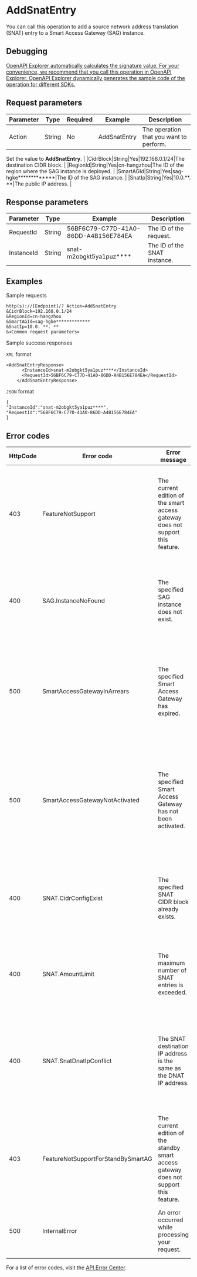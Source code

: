 # AddSnatEntry

You can call this operation to add a source network address translation \(SNAT\) entry to a Smart Access Gateway \(SAG\) instance.

## Debugging

[OpenAPI Explorer automatically calculates the signature value. For your convenience, we recommend that you call this operation in OpenAPI Explorer. OpenAPI Explorer dynamically generates the sample code of the operation for different SDKs.](https://api.aliyun.com/#product=Smartag&api=AddSnatEntry&type=RPC&version=2018-03-13)

## Request parameters

|Parameter|Type|Required|Example|Description|
|---------|----|--------|-------|-----------|
|Action|String|No|AddSnatEntry|The operation that you want to perform.

 Set the value to **AddSnatEntry**. |
|CidrBlock|String|Yes|192.168.0.1/24|The destination CIDR block. |
|RegionId|String|Yes|cn-hangzhou|The ID of the region where the SAG instance is deployed. |
|SmartAGId|String|Yes|sag-hgke\*\*\*\*\*\*\*\*\*\*\*\*\*|The ID of the SAG instance. |
|SnatIp|String|Yes|10.0.\*\*. \*\*|The public IP address. |

## Response parameters

|Parameter|Type|Example|Description|
|---------|----|-------|-----------|
|RequestId|String|56BF6C79-C77D-41A0-86DD-A4B156E784EA|The ID of the request. |
|InstanceId|String|snat-m2obgkt5ya1puz\*\*\*\*|The ID of the SNAT instance. |

## Examples

Sample requests

```
http(s)://[Endpoint]/? Action=AddSnatEntry
&CidrBlock=192.168.0.1/24
&RegionId=cn-hangzhou
&SmartAGId=sag-hgke*************
&SnatIp=10.0. **. **
&<Common request parameters>
```

Sample success responses

`XML` format

```
<AddSnatEntryResponse>
	  <InstanceId>snat-m2obgkt5ya1puz****</InstanceId>
	  <RequestId>56BF6C79-C77D-41A0-86DD-A4B156E784EA</RequestId>
    </AddSnatEntryResponse>
```

`JSON` format

```
{
"InstanceId":"snat-m2obgkt5ya1puz****",
"RequestId":"56BF6C79-C77D-41A0-86DD-A4B156E784EA"
}
```

## Error codes

|HttpCode|Error code|Error message|Description|
|--------|----------|-------------|-----------|
|403|FeatureNotSupport|The current edition of the smart access gateway does not support this feature.|The error message returned because the current version of the specified SAG instance does not support this feature.|
|400|SAG.InstanceNoFound|The specified SAG instance does not exist.|The error message returned because the specified SAG instance does not exist.|
|500|SmartAccessGatewayInArrears|The specified Smart Access Gateway has expired.|The error message returned because the specified SAG instance has expired. Renew the SAG instance first.|
|500|SmartAccessGatewayNotActivated|The specified Smart Access Gateway has not been activated.|The error message returned because the specified SAG instance has not been activated. Activate the SAG instance first.|
|400|SNAT.CidrConfigExist|The specified SNAT CIDR block already exists.|The error message returned because the specified CIDR block in the SNAT entry already exists.|
|400|SNAT.AmountLimit|The maximum number of SNAT entries is exceeded.|The error message returned because the number of SNAT entries has reached the upper limit.|
|400|SNAT.SnatDnatIpConflict|The SNAT destination IP address is the same as the DNAT IP address.|The error message returned because the destination IP address in the SNAT entry overlaps with the IP address in the DNAT entry.|
|403|FeatureNotSupportForStandBySmartAG|The current edition of the standby smart access gateway does not support this feature.|The error message returned because the current version of the standby SAG device does not support this feature.|
|500|InternalError|An error occurred while processing your request.|The error message returned because an unknown error occurred.|

For a list of error codes, visit the [API Error Center](https://error-center.alibabacloud.com/status/product/Smartag).

